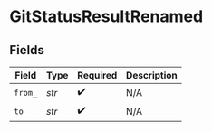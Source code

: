 # GitStatusResultRenamed


## Fields

| Field              | Type               | Required           | Description        |
| ------------------ | ------------------ | ------------------ | ------------------ |
| `from_`            | *str*              | :heavy_check_mark: | N/A                |
| `to`               | *str*              | :heavy_check_mark: | N/A                |